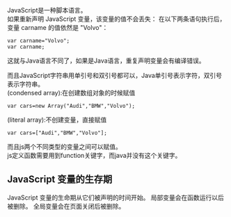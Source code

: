 JavaScript是一种脚本语言。<br>
如果重新声明 JavaScript 变量，该变量的值不会丢失：
在以下两条语句执行后，变量 carname 的值依然是 "Volvo"：
```
var carname="Volvo"; 
var carname;
```
这就与Java语言不同了，如果是Java语言，重复声明变量会有编译错误。<br>

而且JavaScript字符串用单引号和双引号都可以，Java单引号表示字符，双引号表示字符串。<br>
(condensed array):在创建数组对象的时候赋值<br>
```
var cars=new Array("Audi","BMW","Volvo");
```
(literal array):不创建变量，直接赋值
```
var cars=["Audi","BMW","Volvo"];
```
而且js两个不同类型的变量之间可以赋值。<br>
js定义函数需要用到function关键字，而java并没有这个关键字。<br>

JavaScript 变量的生存期
--
JavaScript 变量的生命期从它们被声明的时间开始。
局部变量会在函数运行以后被删除。
全局变量会在页面关闭后被删除。
